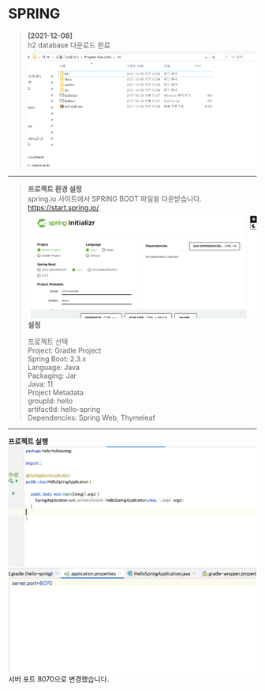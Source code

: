 # SPRING

>**[2021-12-08]**<br>
> h2 database 다운로드 완료
> ![img.png](img.png)
> 
---

>**프로젝트 환경 설정**
> <br>
> spring.io 사이트에서 SPRING BOOT 파일을 다운받습니다.
> <br>https://start.spring.io/
> ![img_1.png](img_1.png)
> **설정**  
> 
>
> 프로젝트 선택  
Project: Gradle Project  
Spring Boot: 2.3.x  
Language: Java  
Packaging: Jar  
Java: 11  
Project Metadata  
groupId: hello  
artifactId: hello-spring  
Dependencies: Spring Web, Thymeleaf  

---
**프로젝트 실행**  <br>
 ![img_2.png](img_2.png)<br>
 ![img_3.png](img_3.png)
 서버 포트 8070으로 변경했습니다.  
   

